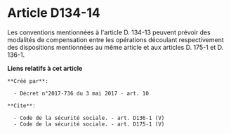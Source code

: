# Article D134-14

Les conventions mentionnées à l'article D. 134-13 peuvent prévoir des modalités de compensation entre les opérations
découlant respectivement des dispositions mentionnées au même article et aux articles D. 175-1 et D. 136-1.

**Liens relatifs à cet article**

	**Créé par**:

	  - Décret n°2017-736 du 3 mai 2017 - art. 10

	**Cite**:

	  - Code de la sécurité sociale. - art. D136-1 (V)
	  - Code de la sécurité sociale. - art. D175-1 (V)
